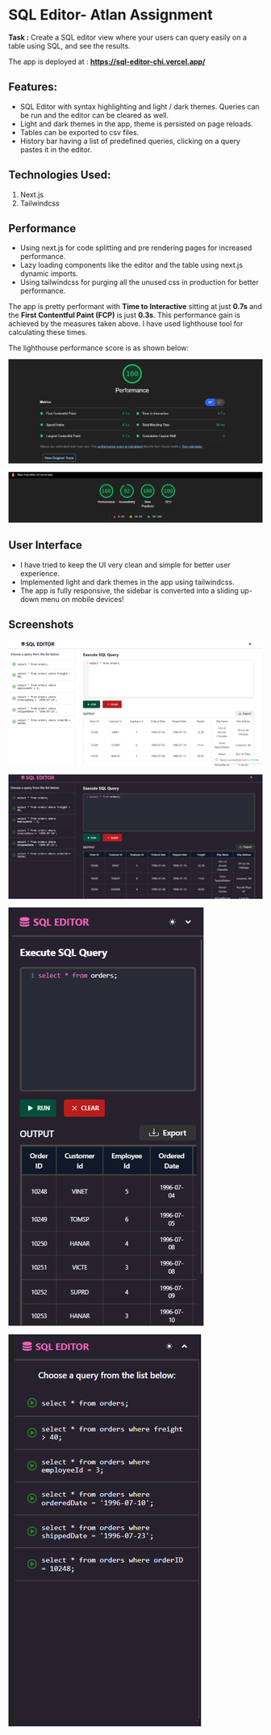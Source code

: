 # SQL Editor- Atlan Assignment

**Task :** Create a SQL editor view where your users can query easily on a table using SQL, and see the results.

The app is deployed at : **https://sql-editor-chi.vercel.app/**

## Features:

- SQL Editor with syntax highlighting and light / dark themes. Queries can be run and the editor can be cleared as well.
- Light and dark themes in the app, theme is persisted on page reloads.
- Tables can be exported to csv files.
- History bar having a list of predefined queries, clicking on a query pastes it in the editor.

## Technologies Used:

1. Next.js
2. Tailwindcss

## Performance

- Using next.js for code splitting and pre rendering pages for increased performance.
- Lazy loading components like the editor and the table using next.js dynamic imports.
- Using tailwindcss for purging all the unused css in production for better performance.

The app is pretty performant with **Time to Interactive** sitting at just **0.7s** and the **First Contentful Paint (FCP)** is just **0.3s**. This performance gain is achieved by the measures taken above. I have used lighthouse tool for calculating these times.

The lighthouse performance score is as shown below:

![Lighthouse performance score](https://raw.githubusercontent.com/anshuman9999/sql-editor/main/public/screenshots/lh-perf.png)

![Lighthouse main score](https://raw.githubusercontent.com/anshuman9999/sql-editor/main/public/screenshots/lh-main.png)

## User Interface

- I have tried to keep the UI very clean and simple for better user experience.
- Implemented light and dark themes in the app using tailwindcss.
- The app is fully responsive, the sidebar is converted into a sliding up-down menu on mobile devices!

## Screenshots

![desktop light](https://raw.githubusercontent.com/anshuman9999/sql-editor/main/public/screenshots/light-desktop.png)

![desktop dark](https://raw.githubusercontent.com/anshuman9999/sql-editor/main/public/screenshots/dark-desktop.png)

![phone menu closed](https://raw.githubusercontent.com/anshuman9999/sql-editor/main/public/screenshots/phone-1.png)

![phone menu open](https://raw.githubusercontent.com/anshuman9999/sql-editor/main/public/screenshots/phone-2.png)
